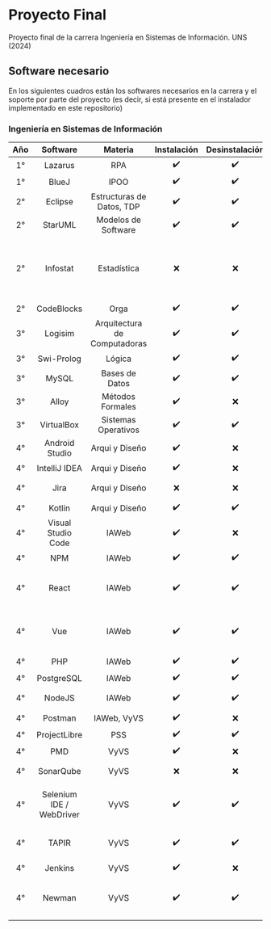 # Proyecto Final
Proyecto final de la carrera Ingeniería en Sistemas de Información. UNS (2024)

## Software necesario
En los siguientes cuadros están los softwares necesarios en la carrera y el soporte por parte del proyecto (es decir, si está presente en el instalador implementado en este repositorio)

### Ingeniería en Sistemas de Información
| Año | Software | Materia | Instalación | Desinstalación | Detalles |
| :---: | :--------: | :-------: | :------: | :-----: | :-----: | 
| 1° | Lazarus | RPA | ✔️ | ✔️ | |
| 1° | BlueJ | IPOO | ✔️ | ✔️ | |
| 2° | Eclipse | Estructuras de Datos, TDP | ✔️ | ✔️ | |
| 2° | StarUML | Modelos de Software | ✔️ | ✔️ | |
| 2° | Infostat | Estadística | ❌ | ❌ | _No tiene soporte de Linux. Posiblemente se tenga que usar Wine._ |
| 2° | CodeBlocks | Orga | ✔️ | ✔️ | |
| 3° | Logisim | Arquitectura de Computadoras | ✔️ | ✔️ | |
| 3° | Swi-Prolog | Lógica | ✔️ | ✔️ | |
| 3° | MySQL | Bases de Datos | ✔️ | ✔️ | |
| 3° | Alloy | Métodos Formales | ✔️ | ❌ | |
| 3° | VirtualBox | Sistemas Operativos | ✔️ | ✔️ | |
| 4° | Android Studio | Arqui y Diseño | ✔️ | ❌ | |
| 4° | IntelliJ IDEA | Arqui y Diseño | ✔️ | ❌ | |
| 4° | Jira | Arqui y Diseño | ❌ | ❌ | _Imposible de automatizar_ |
| 4° | Kotlin | Arqui y Diseño | ✔️ | ✔️ | |
| 4° | Visual Studio Code | IAWeb | ✔️ | ❌ | |
| 4° | NPM | IAWeb | ✔️ | ✔️ | |
| 4° | React | IAWeb | ✔️ | ✔️ | _No es necesario instalar, se  usa NPM_ |
| 4° | Vue | IAWeb | ✔️ | ✔️ | _No es necesario instalar, se usa NPM_ |
| 4° | PHP | IAWeb | ✔️ | ✔️ | |
| 4° | PostgreSQL | IAWeb | ✔️ | ✔️ | |
| 4° | NodeJS | IAWeb | ✔️ | ✔️ | _Se instala al instalar npm_ |
| 4° | Postman | IAWeb, VyVS | ✔️ | ❌ | |
| 4° | ProjectLibre | PSS | ✔️ | ✔️ | |
| 4° | PMD | VyVS | ✔️ | ❌ | |
| 4° | SonarQube | VyVS | ❌ | ❌ | _Imposible de automatizar_ |
| 4° | Selenium IDE / WebDriver | VyVS | ✔️ | ✔️ | _Es una extensión de Google Chrome_ |
| 4° | TAPIR | VyVS | ✔️ | ✔️ | _Es una extensión de Eclipse_ |
| 4° | Jenkins | VyVS | ✔️ | ❌ | |
| 4° | Newman | VyVS | ✔️ | ✔️ | _No es necesario instalar, se usa NPM_ |
